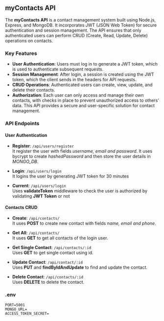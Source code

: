 ## myContacts API
The **myContacts API** is a contact management system built using Node.js, Express, and MongoDB. It incorporates JWT (JSON Web Token) for secure authentication and session management. The API ensures that only authenticated users can perform CRUD (Create, Read, Update, Delete) operations on contacts.

### Key Features
- **User Authentication**: Users must log in to generate a JWT token, which is used to authenticate subsequent requests.
- **Session Management**: After login, a session is created using the JWT token, which the client sends in the headers for API requests.
- **CRUD Operations**: Authenticated users can create, view, update, and delete their contacts.
- **Authorization**: Each user can only access and manage their own contacts, with checks in place to prevent unauthorized access to others' data.
This API provides a secure and user-specific solution for contact management.

### API Endpoints

#### User Authentication
- **Register**: `/api/users/register`
  <br/>
  It register the user with fields *username, email and password*. It uses bycrypt to create *hashedPassword* and then store the user details in *MONGO_DB*.
  
- **Login**: `/api/users/login`
  <br/>
  It logins the user by generating JWT token for 30 minutes
  
- **Current**: `/api/users/login` 
  <br/>
  Uses **validateToken** middleware to check the user is authorized by validating **JWT Token** or not

#### Contacts CRUD
- **Create**: `/api/contacts/`
  <br/>
  It uses **POST** to create new contact with fields *name, email and phone*.
  
- **Get All**: `/api/contacts/`
  <br/>
  It uses **GET** to get all contacts of the login user.
  
- **Get Single Contact**: `/api/contacts/:id` 
  <br/>
  Uses **GET** to get single contact using id.
  
- **Update Contact**: `/api/contact/:id` 
  <br/>
  Uses **PUT** and **findByIdAndUpdate** to find and update the contact.
  
- **Delete Contact**: `/api/contacts/:id` 
  <br/>
  Uses **DELETE** to delete the contact.

### .env
```
PORT=5001
MONGO_URL=
ACCESS_TOKEN_SECRET=
```
